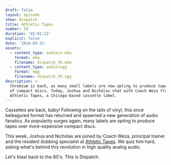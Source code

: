 ```yaml
---
draft: false
layout: episode
show: dispatch
title: Athletic Tapes
number: 39
duration: '01:01:22'
explicit: false
date: '2014-03-31'
assets:
  - content_type: audio/x-m4a
    format: m4a
    filename: dispatch_39.m4a
  - content_type: audio/ogg
    format: ogg
    filename: dispatch_39.ogg
description: >-
  Chromium is back, as many small labels are now opting to produce tapes instead
  of compact discs. Today, Joshua and Nicholas chat with Coach Weza from
  Athletic Tapes, a Chicago-based cassette label.
---
```

Cassettes are back, baby! Following on the tails of vinyl, this once beleagured format has returned and spawned a new generation of audio fanatics. As popularity surges again, many labels are opting to produce tapes over more-expensive compact discs.

This week, Joshua and Nicholas are joined by Coach Weza, principal trainer and the resident dubbing specialist at [Athletic Tapes](http://athletictapes.bandcamp.com). We quiz him hard, asking what's behind this revolution in high quality analog audio.

Let's blast back to the 80's. This is Dispatch.